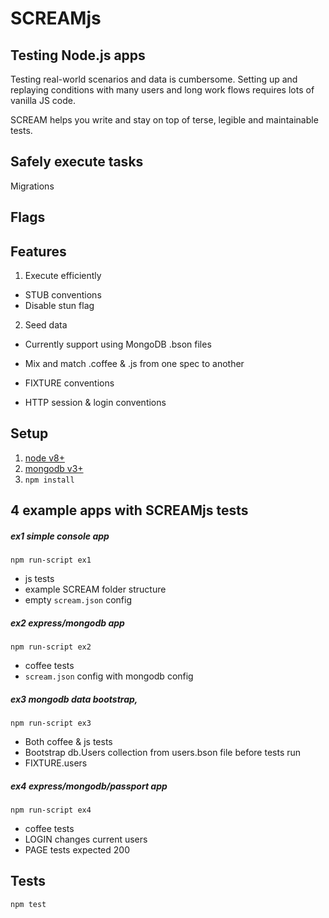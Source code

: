 # SCREAMjs

## Testing Node.js apps

Testing real-world scenarios and data is cumbersome. Setting up and replaying 
conditions with many users and long work flows requires lots of vanilla JS code.

SCREAM helps you write and stay on top of terse, legible and maintainable tests. 

## Safely execute tasks

Migrations

## Flags

## Features

1. Execute efficiently

- STUB conventions
- Disable stun flag

2. Seed data 

- Currently support using MongoDB .bson files

- Mix and match .coffee & .js from one spec to another

- FIXTURE conventions

- HTTP session & login conventions

## Setup

1. [node v8+](https://nodejs.org/download/)
2. [mongodb v3+](https://www.mongodb.org/downloads)
3. `npm install`

## 4 example apps with SCREAMjs tests

##### **ex1** simple console app

`npm run-script ex1`

- js tests
- example SCREAM folder structure
- empty `scream.json` config

##### **ex2** express/mongodb app

`npm run-script ex2`

- coffee tests
- `scream.json` config with mongodb config

##### **ex3** mongodb data bootstrap,

`npm run-script ex3`

- Both coffee & js tests 
- Bootstrap db.Users collection from users.bson file before tests run
- FIXTURE.users 

##### **ex4** express/mongodb/passport app

`npm run-script ex4`

- coffee tests 
- LOGIN changes current users
- PAGE tests expected 200


## Tests

`npm test`
